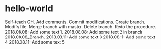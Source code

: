 # hello-world
Self-teach GH.
Add comments. Commit modifications.
Create branch. Modify file. Merge branch with master. 
Delete branch.
Redo the procedure.
2018.08.08: Add some text 1.
2018.08.08: Add some text 2 in branch 2018.08.08_Branch.
2018.08.11: Add some text 3
2018.08.11: Add some text 4
2018.08.11: Add some text 5

